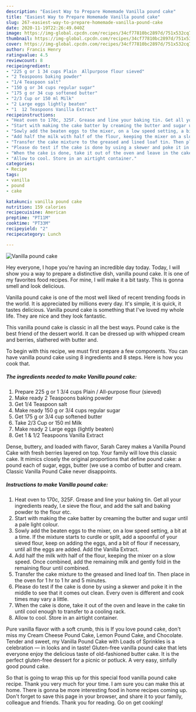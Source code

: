 ```yaml
---
description: "Easiest Way to Prepare Homemade Vanilla pound cake"
title: "Easiest Way to Prepare Homemade Vanilla pound cake"
slug: 267-easiest-way-to-prepare-homemade-vanilla-pound-cake
date: 2020-11-19T22:26:49.040Z
image: https://img-global.cpcdn.com/recipes/34cf77810bc2897d/751x532cq70/vanilla-pound-cake-recipe-main-photo.jpg
thumbnail: https://img-global.cpcdn.com/recipes/34cf77810bc2897d/751x532cq70/vanilla-pound-cake-recipe-main-photo.jpg
cover: https://img-global.cpcdn.com/recipes/34cf77810bc2897d/751x532cq70/vanilla-pound-cake-recipe-main-photo.jpg
author: Francis Henry
ratingvalue: 4.5
reviewcount: 8
recipeingredient:
- "225 g or 1 34 cups Plain  Allpurpose flour sieved"
- "2 Teaspoons baking powder"
- "1/4 Teaspoon salt"
- "150 g or 34 cups regular sugar"
- "175 g or 34 cup softened butter"
- "2/3 Cup or 150 ml Milk"
- "2 Large eggs lightly beaten"
- "1  12 Teaspoons Vanilla Extract"
recipeinstructions:
- "Heat oven to 170c, 325F. Grease and line your baking tin. Get all your ingredients ready, I.e sieve the flour, and add the salt and baking powder to the flour etc."
- "Start with making the cake batter by creaming the butter and sugar until a pale light colour."
- "Sowly add the beaten eggs to the mixer, on a low speed setting, a bit at a time. If the mixture starts to curdle or split, add a spoonful of your sieved flour, keep on adding the eggs, and a bit of flour if necessary, until all the eggs are added. Add the Vanilla Extract."
- "Add half the milk with half of the flour, keeping the mixer on a slow speed. Once combined, add the remaining milk and gently fold in the remaining flour until combined."
- "Transfer the cake mixture to the greased and lined loaf tin. Then place in the oven for 1 hr to 1 hr and 5 minutes."
- "Please do test if the cake is done by using a skewer and poke it in the middle to see that it comes out clean. Every oven is different and cook times may vary a little."
- "When the cake is done, take it out of the oven and leave in the cake tin until cool enough to transfer to a cooling rack."
- "Allow to cool. Store in an airtight container."
categories:
- Recipe
tags:
- vanilla
- pound
- cake

katakunci: vanilla pound cake 
nutrition: 159 calories
recipecuisine: American
preptime: "PT11M"
cooktime: "PT33M"
recipeyield: "2"
recipecategory: Lunch

---
```



![Vanilla pound cake](https://img-global.cpcdn.com/recipes/34cf77810bc2897d/751x532cq70/vanilla-pound-cake-recipe-main-photo.jpg)

Hey everyone, I hope you're having an incredible day today. Today, I will show you a way to prepare a distinctive dish, vanilla pound cake. It is one of my favorites food recipes. For mine, I will make it a bit tasty. This is gonna smell and look delicious.

Vanilla pound cake is one of the most well liked of recent trending foods in the world. It is appreciated by millions every day. It's simple, it is quick, it tastes delicious. Vanilla pound cake is something that I've loved my whole life. They are nice and they look fantastic.

This vanilla pound cake is classic in all the best ways. Pound cake is the best friend of the dessert world. It can be dressed up with whipped cream and berries, slathered with butter and.


To begin with this recipe, we must first prepare a few components. You can have vanilla pound cake using 8 ingredients and 8 steps. Here is how you cook that.

<!--inarticleads1-->

##### The ingredients needed to make Vanilla pound cake:

1. Prepare 225 g or 1 3/4 cups Plain / All-purpose flour (sieved)
1. Make ready 2 Teaspoons baking powder
1. Get 1/4 Teaspoon salt
1. Make ready 150 g or 3/4 cups regular sugar
1. Get 175 g or 3/4 cup softened butter
1. Take 2/3 Cup or 150 ml Milk
1. Make ready 2 Large eggs (lightly beaten)
1. Get 1 &amp; 1/2 Teaspoons Vanilla Extract


Dense, buttery, and loaded with flavor, Sarah Carey makes a Vanilla Pound Cake with fresh berries layered on top. Your family will love this classic cake. It mimics closely the original proportions that define pound cake: a pound each of sugar, eggs, butter (we use a combo of butter and cream. Classic Vanilla Pound Cake never disappoints. 

<!--inarticleads2-->

##### Instructions to make Vanilla pound cake:

1. Heat oven to 170c, 325F. Grease and line your baking tin. Get all your ingredients ready, I.e sieve the flour, and add the salt and baking powder to the flour etc.
1. Start with making the cake batter by creaming the butter and sugar until a pale light colour.
1. Sowly add the beaten eggs to the mixer, on a low speed setting, a bit at a time. If the mixture starts to curdle or split, add a spoonful of your sieved flour, keep on adding the eggs, and a bit of flour if necessary, until all the eggs are added. Add the Vanilla Extract.
1. Add half the milk with half of the flour, keeping the mixer on a slow speed. Once combined, add the remaining milk and gently fold in the remaining flour until combined.
1. Transfer the cake mixture to the greased and lined loaf tin. Then place in the oven for 1 hr to 1 hr and 5 minutes.
1. Please do test if the cake is done by using a skewer and poke it in the middle to see that it comes out clean. Every oven is different and cook times may vary a little.
1. When the cake is done, take it out of the oven and leave in the cake tin until cool enough to transfer to a cooling rack.
1. Allow to cool. Store in an airtight container.


Pure vanilla flavor with a soft crumb, this is If you love pound cake, don&#39;t miss my Cream Cheese Pound Cake, Lemon Pound Cake, and Chocolate. Tender and sweet, my Vanilla Pound Cake with Loads of Sprinkles is a celebration — in looks and in taste! Gluten-free vanilla pound cake that lets everyone enjoy the delicious taste of old-fashioned butter cake. It is the perfect gluten-free dessert for a picnic or potluck. A very easy, sinfully good pound cake. 

So that is going to wrap this up for this special food vanilla pound cake recipe. Thank you very much for your time. I am sure you can make this at home. There is gonna be more interesting food in home recipes coming up. Don't forget to save this page in your browser, and share it to your family, colleague and friends. Thank you for reading. Go on get cooking!
